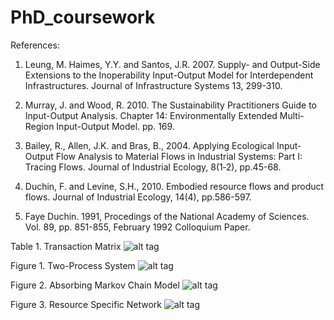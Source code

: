 # PhD_coursework
References:

1. Leung, M. Haimes, Y.Y. and Santos, J.R. 2007. Supply- and Output-Side Extensions to the Inoperability Input-Output Model for Interdependent Infrastructures. Journal of Infrastructure Systems 13, 299-310.

2. Murray, J. and Wood, R. 2010. The Sustainability Practitioners Guide to Input-Output Analysis. Chapter 14: Environmentally Extended Multi-Region Input-Output Model. pp. 169.

3. Bailey, R., Allen, J.K. and Bras, B., 2004. Applying Ecological Input‐Output Flow Analysis to Material Flows in Industrial Systems: Part I: Tracing Flows. Journal of Industrial Ecology, 8(1‐2), pp.45-68.

4. Duchin, F. and Levine, S.H., 2010. Embodied resource flows and product flows. Journal of Industrial Ecology, 14(4), pp.586-597.

5. Faye Duchin. 1991, Procedings of the National Academy of Sciences. Vol. 89, pp. 851-855, February 1992 Colloquium Paper.


Table 1. Transaction Matrix
![alt tag](https://cloud.githubusercontent.com/assets/1284603/14230104/57b8b8f0-f942-11e5-9ced-84470441f31f.png)

Figure 1. Two-Process System
![alt tag](https://cloud.githubusercontent.com/assets/1284603/14266180/4e90e84c-fabe-11e5-97a4-fdbe29e888b5.png)

Figure 2. Absorbing Markov Chain Model
![alt tag](https://cloud.githubusercontent.com/assets/1284603/14266716/107fd578-fac2-11e5-859c-07f54a227fba.png)

Figure 3. Resource Specific Network
![alt tag](https://cloud.githubusercontent.com/assets/1284603/14266746/560b919a-fac2-11e5-9015-32dd7153e15d.png)

